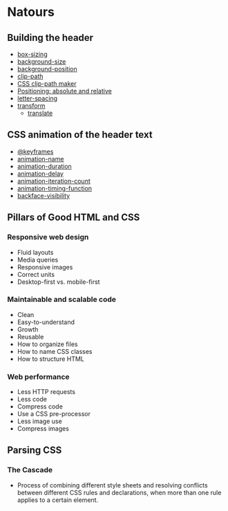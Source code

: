 # Natours

## Building the header

- [box-sizing](https://developer.mozilla.org/en-US/docs/Web/CSS/box-sizing)
- [background-size](https://developer.mozilla.org/en-US/docs/Web/CSS/background-size)
- [background-position](https://developer.mozilla.org/en-US/docs/Web/CSS/background-position)
- [clip-path](https://developer.mozilla.org/en-US/docs/Web/CSS/clip-path)
- [CSS clip-path maker](https://bennettfeely.com/clippy/)
- [Positioning: absolute and relative](https://developer.mozilla.org/en-US/docs/Web/CSS/position)
- [letter-spacing](https://developer.mozilla.org/en-US/docs/Web/CSS/letter-spacing)
- [transform](https://developer.mozilla.org/en-US/docs/Web/CSS/transform)
    - [translate](https://developer.mozilla.org/en-US/docs/Web/CSS/transform-function/translate())

## CSS animation of the header text

- [@keyframes](https://developer.mozilla.org/en-US/docs/Web/CSS/@keyframes)
- [animation-name](https://developer.mozilla.org/en-US/docs/Web/CSS/animation-name)
- [animation-duration](https://developer.mozilla.org/en-US/docs/Web/CSS/animation-duration)
- [animation-delay](https://developer.mozilla.org/en-US/docs/Web/CSS/animation-delay)
- [animation-iteration-count](https://developer.mozilla.org/en-US/docs/Web/CSS/animation-iteration-count)
- [animation-timing-function](https://developer.mozilla.org/en-US/docs/Web/CSS/animation-timing-function)
- [backface-visibility](https://developer.mozilla.org/en-US/docs/Web/CSS/backface-visibility)

## Pillars of Good HTML and CSS

### Responsive web design

- Fluid layouts
- Media queries
- Responsive images
- Correct units
- Desktop-first vs. mobile-first

### Maintainable and scalable code

- Clean
- Easy-to-understand
- Growth
- Reusable
- How to organize files
- How to name CSS classes
- How to structure HTML

### Web performance

- Less HTTP requests
- Less code
- Compress code
- Use a CSS pre-processor
- Less image use
- Compress images

## Parsing CSS

### The Cascade

- Process of combining different style sheets and resolving conflicts between different CSS rules and declarations, when
  more than one rule applies to a certain element.

